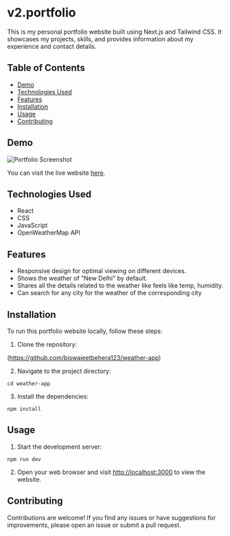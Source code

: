 
# v2.portfolio

This is my personal portfolio website built using Next.js and Tailwind CSS. It showcases my projects, skills, and provides information about my experience and contact details.

## Table of Contents

- [Demo](#demo)
- [Technologies Used](#technologies-used)
- [Features](#features)
- [Installation](#installation)
- [Usage](#usage)
- [Contributing](#contributing)


## Demo

![Portfolio Screenshot](https://drive.google.com/file/d/15niP25aVzEZoK5oaq2qO8aYB7ohRsIRE)

You can visit the live website [here](https://viditkushwaha.live/).

## Technologies Used

- React
- CSS
- JavaScript
- OpenWeatherMap API

## Features

- Responsive design for optimal viewing on different devices.
- Shows the weather of "New Delhi" by default.
- Shares all the details related to the weather like feels like temp, humidity.
- Can search for any city for the weather of the corresponding city

## Installation

To run this portfolio website locally, follow these steps:

1. Clone the repository:

(https://github.com/biswajeetbehera123/weather-app)

2. Navigate to the project directory:

```cd weather-app```

3. Install the dependencies:

```npm install``` 


## Usage

1. Start the development server:

```npm run dev```

2. Open your web browser and visit [http://localhost:3000](http://localhost:3000) to view the website.

## Contributing

Contributions are welcome! If you find any issues or have suggestions for improvements, please open an issue or submit a pull request.

